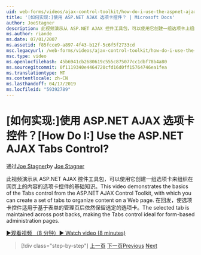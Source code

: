 ```yaml
---
uid: web-forms/videos/ajax-control-toolkit/how-do-i-use-the-aspnet-ajax-tabs-control
title: '[如何实现:]使用 ASP.NET AJAX 选项卡控件？ | Microsoft Docs'
author: JoeStagner
description: 此视频演示从 ASP.NET AJAX 控件工具包，可以使用它创建一组选项卡上组织内容的选项卡控件的基础知识...
ms.author: riande
ms.date: 07/01/2007
ms.assetid: f85fcce9-a897-4f43-b12f-5c6f5f2733cd
msc.legacyurl: /web-forms/videos/ajax-control-toolkit/how-do-i-use-the-aspnet-ajax-tabs-control
msc.type: video
ms.openlocfilehash: 45b6941cb2680619c555c875077cc1dbf78b4a80
ms.sourcegitcommit: 0f1119340e4464720cfd16d0ff15764746ea1fea
ms.translationtype: MT
ms.contentlocale: zh-CN
ms.lasthandoff: 04/17/2019
ms.locfileid: "59392789"
---
```

# <a name="how-do-i-use-the-aspnet-ajax-tabs-control"></a><span data-ttu-id="e11c4-104">[如何实现:]使用 ASP.NET AJAX 选项卡控件？</span><span class="sxs-lookup"><span data-stu-id="e11c4-104">[How Do I:] Use the ASP.NET AJAX Tabs Control?</span></span>

<span data-ttu-id="e11c4-105">通过[Joe Stagner](https://github.com/JoeStagner)</span><span class="sxs-lookup"><span data-stu-id="e11c4-105">by [Joe Stagner](https://github.com/JoeStagner)</span></span>

<span data-ttu-id="e11c4-106">此视频演示从 ASP.NET AJAX 控件工具包，可以使用它创建一组选项卡来组织在网页上的内容的选项卡控件的基础知识。</span><span class="sxs-lookup"><span data-stu-id="e11c4-106">This video demonstrates the basics of the Tabs control from the ASP.NET AJAX Control Toolkit, with which you can create a set of tabs to organize content on a Web page.</span></span> <span data-ttu-id="e11c4-107">在回发，使选项卡控件适用于基于表单的管理页后依然保留选定的选项卡。</span><span class="sxs-lookup"><span data-stu-id="e11c4-107">The selected tab is maintained across post backs, making the Tabs control ideal for form-based administration pages.</span></span>

[<span data-ttu-id="e11c4-108">&#9654;观看视频 （8 分钟）</span><span class="sxs-lookup"><span data-stu-id="e11c4-108">&#9654; Watch video (8 minutes)</span></span>](https://channel9.msdn.com/Blogs/ASP-NET-Site-Videos/how-do-i-use-the-aspnet-ajax-tabs-control)

> [!div class="step-by-step"]
> <span data-ttu-id="e11c4-109">[上一页](how-do-i-use-the-aspnet-ajax-resizablecontrol-extender.md)
> [下一页](how-do-i-use-the-aspnet-ajax-slideshow-extender.md)</span><span class="sxs-lookup"><span data-stu-id="e11c4-109">[Previous](how-do-i-use-the-aspnet-ajax-resizablecontrol-extender.md)
[Next](how-do-i-use-the-aspnet-ajax-slideshow-extender.md)</span></span>
